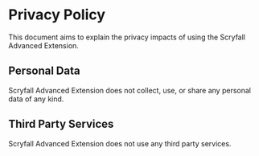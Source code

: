 # Privacy Policy

This document aims to explain the privacy impacts of using the Scryfall Advanced Extension.

## Personal Data

Scryfall Advanced Extension does not collect, use, or share any personal data of any kind.

## Third Party Services

Scryfall Advanced Extension does not use any third party services.
